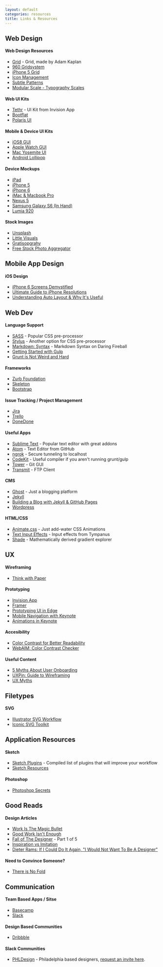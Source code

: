 ```yaml
---
layout: default
categories: resources
title: Links & Resources
---
```


## **Web Design**

#### Web Design Resources
- [Grid](http://adamkaplan.me/grid/) - Grid, made by Adam Kaplan
- [960 Gridsystem](http://960.gs/)
- [iPhone 5 Grid](https://dribbble.com/shots/865767-iPhone-5-Grid)
- [Icon Management](http://geticonjar.com/)
- [Subtle Patterns](http://subtlepatterns.com/)
- [Modular Scale - Typography Scales](http://www.modularscale.com/)

#### Web UI Kits
- [Tethr](http://www.invisionapp.com/tethr) - UI Kit from Invision App
- [Bootflat](http://bootflat.github.io/free-psd.html)
- [Polaris UI](http://www.smashingmagazine.com/2013/02/02/freebie-user-interface-kit-icons/)

#### Mobile & Device UI Kits
- [iOS8 GUI](http://www.teehanlax.com/tools/iphone/)
- [Apple Watch GUI](https://designcode.io/watch)
- [Mac Yosemite UI](http://yosemiteui.com/)
- [Android Lollipop](http://www.uxpin.com/lollipop-ui-kit.html)

#### Device Mockups
- [iPad](https://dribbble.com/shots/1187389-iPad-Showcase-Template)
- [iPhone 5](https://dribbble.com/shots/1034402-Minimal-iPhone-5-White-Template-PSD)
- [iPhone 6](https://dribbble.com/shots/1722076-iPhone-6-4-7-inch-Template-PSD)
- [iMac & Macbook Pro](https://dribbble.com/shots/829545--PSD-iMac-MacBook-Retina)
- [Nexus 5](https://dribbble.com/shots/1291675-Nexus-5-Mockup-PSD)
- [Samsung Galaxy S6 (In Hand)](https://dribbble.com/shots/2040860-Samsung-Galaxy-S6-in-Hand-Mockup)
- [Lumia 920](https://dribbble.com/shots/780376-lumia-920-yellow?list=buckets&offset=11)

#### Stock Images
- [Unsplash](https://unsplash.com/)
- [Little Visuals](http://littlevisuals.co/)
- [Gratisopgrahy](http://www.gratisography.com/)
- [Free Stock Photo Aggregator](http://thestocks.im/)

## **Mobile App Design**

#### iOS Design
- [iPhone 6 Screens Demystified](http://www.paintcodeapp.com/news/iphone-6-screens-demystified)
- [Ultimate Guide to iPhone Resolutions](http://www.paintcodeapp.com/news/ultimate-guide-to-iphone-resolutions)
- [Understanding Auto Layout & Why It's Useful](http://www.raywenderlich.com/83129/beginning-auto-layout-tutorial-swift-part-1)

## **Web Dev**

#### Language Support
- [SASS](http://sass-lang.com/) - Popular CSS pre-processor
- [Stylus](https://learnboost.github.io/stylus/) - Another option for CSS pre-processor
- [Markdown: Syntax](http://daringfireball.net/projects/markdown/syntax) - Markdown Syntax on Daring Fireball
- [Getting Started with Gulp](https://travismaynard.com/writing/getting-started-with-gulp)
- [Grunt is Not Weird and Hard](http://24ways.org/2013/grunt-is-not-weird-and-hard/)

#### Frameworks
- [Zurb Foundation](http://foundation.zurb.com/)
- [Skeleton](http://getskeleton.com/)
- [Bootstrap](http://getbootstrap.com/)

#### Issue Tracking / Project Management
- [Jira](https://www.atlassian.com/software/jira)
- [Trello](https://trello.com/)
- [DoneDone](https://www.getdonedone.com/)

#### Useful Apps
- [Sublime Text](http://www.sublimetext.com/) - Popular text editor with great addons
- [Atom](https://atom.io/) - Text Editor from GitHub
- [ngrok](https://ngrok.com/) - Secure tunneling to localhost
- [CodeKit](https://incident57.com/codekit/) - Useful compiler if you aren't running grunt/gulp
- [Tower](http://www.git-tower.com/) - Git GUI
- [Transmit](https://panic.com/transmit/) - FTP Client

#### CMS
- [Ghost](https://ghost.org/) - Just a blogging platform
- [Jekyll](http://jekyllrb.com/)
- [Building a Blog with Jekyll & GitHub Pages](http://www.smashingmagazine.com/2014/08/01/build-blog-jekyll-github-pages/)
- [Wordpress](https://wordpress.com/)

#### HTML/CSS
- [Animate.css](http://daneden.github.io/animate.css/) - Just add-water CSS Animations
- [Text Input Effects](http://tympanus.net/Development/TextInputEffects/index.html) - Input effects from Tympanus
- [Shade](http://jxnblk.com/shade/?base=00ccff&hueShift=-130&saturate=0&lighten=0) - Mathematically derived gradient explorer

## **UX**

#### Wireframing
- [Think with Paper](http://fiftythree.com/think)

#### Prototyping
- [Invision App](www.invisionapp.com)
- [Framer](http://framerjs.com/)
- [Prototyping UI in Edge](https://medium.com/the-thinkmill/prototyping-ui-animation-2fe08e3a7932)
- [Mobile Navigation with Keynote](http://www.smashingmagazine.com/2015/03/11/prototyping-navigation-on-mobile-with-keynote/)
- [Animations in Keynote](https://robots.thoughtbot.com/animating-with-keynote)

#### Accesibility
- [Color Contrast for Better Readability](http://viget.com/inspire/color-contrast)
- [WebAIM: Color Contrast Checker](http://webaim.org/resources/contrastchecker/)

#### Useful Content
- [5 Myths About User Onboarding](https://zapier.com/blog/user-onboarding-myths/?utm_campaign=User%20Onboarding%20Myths)
- [UXPin: Guide to Wireframing](http://uxpin.e24files.com/uxpin_the_guide_to_wireframing.pdf)
- [UX Myths](http://uxmyths.com/)

## **Filetypes**

#### SVG
- [Illustrator SVG Workflow](http://danielmall.com/articles/svg-workflow-for-designers/)
- [Iconic SVG Toolkit](http://blog.useiconic.com/our-toolkit-is-now-available-and-open-source/)

## **Application Resources**

#### Sketch
- [Sketch Plugins](http://www.designyourway.net/blog/resources/sketch-plugins-that-will-improve-your-workflow/) - Compiled list of plugins that will improve your workflow
- [Sketch Resources](http://www.sketchappsources.com/)

#### Photoshop
- [Photoshop Secrets](http://photoshopsecrets.tumblr.com/)

## **Good Reads**

#### Design Articles
- [Work Is The Magic Bullet](https://medium.com/@hoyboy/work-is-the-magic-bullet-cb2d10599405)
- [Good Work Isn't Enough](http://cognition.happycog.com/article/good-work-isnt-enough)
- [Fall of The Designer](http://www.elischiff.com/blog/2015/4/7/fall-of-the-designer-part-i-fashionable-nonsense) - Part 1 of 5
- [Inspiration vs Imitation](http://cushionapp.com/journal/inspiration-vs-imitation/)
- [Dieter Rams: If I Could Do It Again, "I Would Not Want To Be A Designer"](http://www.fastcodesign.com/3043815/dieter-rams-if-i-could-do-it-again-i-would-not-want-to-be-a-designer)

#### Need to Convince Someone?
- [There is No Fold](http://thereisnofold.tumblr.com/)

## **Communication**

#### Team Based Apps / Sitse
- [Basecamp](https://basecamp.com/)
- [Slack](https://slack.com/)

#### Design Based Communities
- [Dribbble](http://www.dribbble.com)

#### Slack Communities
- [PHLDesign](http://phldesign.slack.com) - Philadelphia based designers, [request an invite here](https://phlslack.herokuapp.com/).